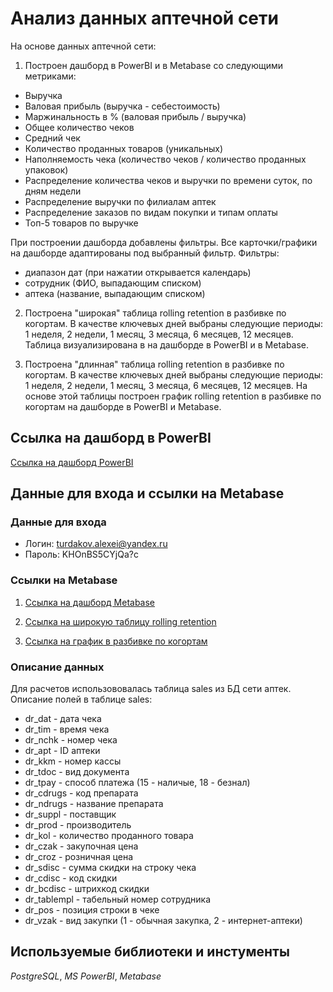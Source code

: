 # Анализ данных аптечной сети
На основе данных аптечной сети: 

1. Построен дашборд в PowerBI и в Metabase со следующими метриками:
- Выручка
- Валовая прибыль (выручка - себестоимость)
- Маржинальность в % (валовая прибыль / выручка)
- Общее количество чеков
- Средний чек
- Количество проданных товаров (уникальных)
- Наполняемость чека (количество чеков / количество проданных упаковок)
- Распределение количества чеков и выручки по времени суток, по дням недели
- Распределение выручки по филиалам аптек
- Распределение заказов по видам покупки и типам оплаты
- Топ-5 товаров по выручке

При построении дашборда добавлены фильтры. Все карточки/графики на дашборде адаптированы под выбранный фильтр. 
Фильтры:
- диапазон дат (при нажатии открывается календарь)
- сотрудник (ФИО, выпадающим списком)
- аптека (название, выпадающим списком)

2. Построена "широкая" таблица rolling retention в разбивке по когортам. В качестве ключевых дней выбраны следующие периоды: 1 неделя, 2 недели, 1 месяц, 3 месяца, 6 месяцев, 12 месяцев. Таблица визуализирована в на дашборде в PowerBI и в Metabase.

3. Построена "длинная" таблица rolling retention в разбивке по когортам. В качестве ключевых дней выбраны следующие периоды: 1 неделя, 2 недели, 1 месяц, 3 месяца, 6 месяцев, 12 месяцев. На основе этой таблицы построен график rolling retention в разбивке по когортам на дашборде в PowerBI и Metabase.
## Ссылка на дашборд в PowerBI
[Ссылка на дашборд PowerBI](https://disk.yandex.ru/d/Q7gdXhMWDqx1LA)

## Данные для входа и ссылки на Metabase
### Данные для входа
- Логин: turdakov.alexei@yandex.ru
- Пароль: KHOnBS5CYjQa?c
### Ссылки на Metabase
1. [Ссылка на дашборд Metabase](https://metabase.simulative.ru/dashboard/1-dashbord-set-apte)

2. [Ссылка на широкую таблицу rolling retention](https://metabase.simulative.ru/question/46-rolling-retention)

3. [Ссылка на график в разбивке по когортам](https://metabase.simulative.ru/question/47-grafik-rolling-retention-s-razbivkoj-po-kogortam)

### Описание данных
Для расчетов использововалась таблица sales из БД сети аптек. Описание полей в таблице sales:

- dr_dat - дата чека
- dr_tim - время чека
- dr_nchk - номер чека
- dr_apt - ID аптеки
- dr_kkm - номер кассы
- dr_tdoc - вид документа
- dr_tpay - способ платежа (15 - наличые, 18 - безнал)
- dr_cdrugs - код препарата
- dr_ndrugs - название препарата
- dr_suppl - поставщик
- dr_prod - производитель
- dr_kol - количество проданного товара
- dr_czak - закупочная цена
- dr_croz - розничная цена
- dr_sdisc - сумма скидки на строку чека
- dr_cdisc - код скидки
- dr_bcdisc - штрихкод скидки
- dr_tablempl - табельный номер сотрудника
- dr_pos - позиция строки в чеке
- dr_vzak - вид закупки (1 - обычная закупка, 2 - интернет-аптеки)
## Используемые библиотеки и инстументы
*PostgreSQL*, *MS PowerBI*, *Metabase*
